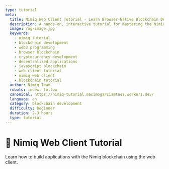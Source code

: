 ```yaml
---
type: tutorial
meta:
  title: Nimiq Web Client Tutorial - Learn Browser-Native Blockchain Development
  description: A hands-on, interactive tutorial for mastering the Nimiq Web Client. Step-by-step lessons, code samples, and instant feedback for web-based Nimiq integration.
  image: /og-image.jpg
  keywords:
    - nimiq tutorial
    - blockchain development
    - web3 programming
    - browser blockchain
    - cryptocurrency development
    - decentralized applications
    - javascript blockchain
    - web client tutorial
    - nimiq web client
    - blockchain tutorial
  author: Nimiq Team
  robots: index, follow
  canonical: https://nimiq-tutorial.maximogarciamtnez.workers.dev/
  language: en
  category: blockchain development
  difficulty: beginner
  duration: 2-3 hours
  type: tutorial
---
```


# 🚀 Nimiq Web Client Tutorial

Learn how to build applications with the Nimiq blockchain using the web client.
